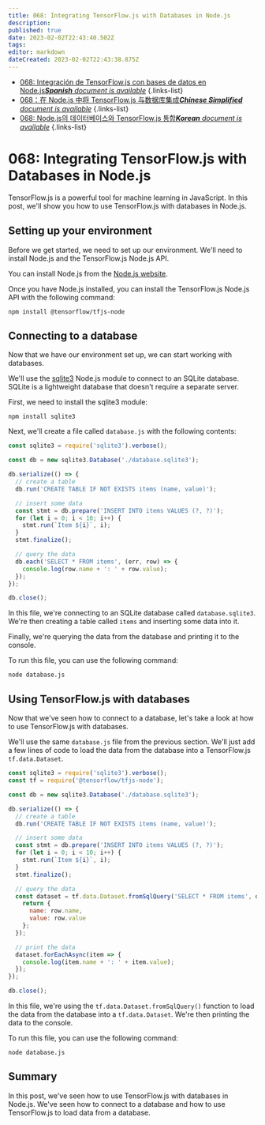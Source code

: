 ```yaml
---
title: 068: Integrating TensorFlow.js with Databases in Node.js
description: 
published: true
date: 2023-02-02T22:43:40.502Z
tags: 
editor: markdown
dateCreated: 2023-02-02T22:43:38.875Z
---
```


- [068: Integración de TensorFlow.js con bases de datos en Node.js***Spanish** document is available*](/es/Knowledge-base/TensorFlow-js/Learning/068-integrating-tensorflow-js-with-databases-in-node-js)
{.links-list}
- [068：在 Node.js 中将 TensorFlow.js 与数据库集成***Chinese Simplified** document is available*](/zh/Knowledge-base/TensorFlow-js/Learning/068-integrating-tensorflow-js-with-databases-in-node-js)
{.links-list}
- [068: Node.js의 데이터베이스와 TensorFlow.js 통합***Korean** document is available*](/ko/Knowledge-base/TensorFlow-js/Learning/068-integrating-tensorflow-js-with-databases-in-node-js)
{.links-list}


# 068: Integrating TensorFlow.js with Databases in Node.js

TensorFlow.js is a powerful tool for machine learning in JavaScript. In this post, we'll show you how to use TensorFlow.js with databases in Node.js.

## Setting up your environment

Before we get started, we need to set up our environment. We'll need to install Node.js and the TensorFlow.js Node.js API.

You can install Node.js from the [Node.js website](https://nodejs.org/en/).

Once you have Node.js installed, you can install the TensorFlow.js Node.js API with the following command:

```
npm install @tensorflow/tfjs-node
```

## Connecting to a database

Now that we have our environment set up, we can start working with databases.

We'll use the [sqlite3](https://www.npmjs.com/package/sqlite3) Node.js module to connect to an SQLite database. SQLite is a lightweight database that doesn't require a separate server.

First, we need to install the sqlite3 module:

```
npm install sqlite3
```

Next, we'll create a file called `database.js` with the following contents:

```javascript
const sqlite3 = require('sqlite3').verbose();

const db = new sqlite3.Database('./database.sqlite3');

db.serialize(() => {
  // create a table
  db.run('CREATE TABLE IF NOT EXISTS items (name, value)');

  // insert some data
  const stmt = db.prepare('INSERT INTO items VALUES (?, ?)');
  for (let i = 0; i < 10; i++) {
    stmt.run(`Item ${i}`, i);
  }
  stmt.finalize();

  // query the data
  db.each('SELECT * FROM items', (err, row) => {
    console.log(row.name + ': ' + row.value);
  });
});

db.close();
```

In this file, we're connecting to an SQLite database called `database.sqlite3`. We're then creating a table called `items` and inserting some data into it.

Finally, we're querying the data from the database and printing it to the console.

To run this file, you can use the following command:

```
node database.js
```

## Using TensorFlow.js with databases

Now that we've seen how to connect to a database, let's take a look at how to use TensorFlow.js with databases.

We'll use the same `database.js` file from the previous section. We'll just add a few lines of code to load the data from the database into a TensorFlow.js `tf.data.Dataset`.

```javascript
const sqlite3 = require('sqlite3').verbose();
const tf = require('@tensorflow/tfjs-node');

const db = new sqlite3.Database('./database.sqlite3');

db.serialize(() => {
  // create a table
  db.run('CREATE TABLE IF NOT EXISTS items (name, value)');

  // insert some data
  const stmt = db.prepare('INSERT INTO items VALUES (?, ?)');
  for (let i = 0; i < 10; i++) {
    stmt.run(`Item ${i}`, i);
  }
  stmt.finalize();

  // query the data
  const dataset = tf.data.Dataset.fromSqlQuery('SELECT * FROM items', db, (err, row) => {
    return {
      name: row.name,
      value: row.value
    };
  });

  // print the data
  dataset.forEachAsync(item => {
    console.log(item.name + ': ' + item.value);
  });
});

db.close();
```

In this file, we're using the `tf.data.Dataset.fromSqlQuery()` function to load the data from the database into a `tf.data.Dataset`. We're then printing the data to the console.

To run this file, you can use the following command:

```
node database.js
```

## Summary

In this post, we've seen how to use TensorFlow.js with databases in Node.js. We've seen how to connect to a database and how to use TensorFlow.js to load data from a database.